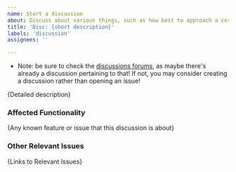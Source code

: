```yaml
---
name: Start a discussion
about: Discuss about various things, such as how best to approach a certain problem
title: 'Disc: {short description}'
labels: 'discussion'
assignees: ''

---
```


- Note: be sure to check the [discussions forums](https://github.com/Spireblight/Spireblight/discussions), as maybe there's already a discussion pertaining to that! If not, you may consider creating a discussion rather than opening an issue!

{Detailed description}

### Affected Functionality
{Any known feature or issue that this discussion is about}

### Other Relevant Issues
{Links to Relevant Issues}
